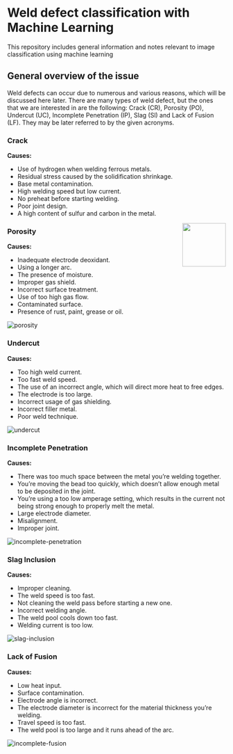 # Weld defect classification with Machine Learning

This repository includes general information and notes relevant to image classification using machine learning

## General overview of the issue
Weld defects can occur due to numerous and various reasons, which will be discussed here later. There are many types of weld defect, but the ones that we are interested in are the following: Crack (CR), Porosity (PO), Undercut (UC), Incomplete Penetration (IP), Slag (Sl) and Lack of Fusion (LF). They may be later referred to by the given acronyms.

### Crack
**Causes:**
* Use of hydrogen when welding ferrous metals.
* Residual stress caused by the solidification shrinkage.
* Base metal contamination.
* High welding speed but low current.
* No preheat before starting welding.
* Poor joint design.
* A high content of sulfur and carbon in the metal.

<img align="right" width="100" height="100" src = "https://user-images.githubusercontent.com/63436458/186449212-a5368df4-4b3e-48fa-b5d2-274e8a4a1b8f.png">

### Porosity
**Causes:**
* Inadequate electrode deoxidant.
* Using a longer arc.
* The presence of moisture.
* Improper gas shield.
* Incorrect surface treatment.
* Use of too high gas flow.
* Contaminated surface.
* Presence of rust, paint, grease or oil.

![porosity](https://user-images.githubusercontent.com/63436458/186449919-ac8b945a-4ec9-4d4c-9857-7d832689b69c.png)

### Undercut
**Causes:**
* Too high weld current.
* Too fast weld speed.
* The use of an incorrect angle, which will direct more heat to free edges.
* The electrode is too large.
* Incorrect usage of gas shielding.
* Incorrect filler metal.
* Poor weld technique.

![undercut](https://user-images.githubusercontent.com/63436458/186450108-c3a4a653-6dda-4ab4-995d-c980477be894.png)

### Incomplete Penetration
**Causes:**
* There was too much space between the metal you’re welding together.
* You’re moving the bead too quickly, which doesn’t allow enough metal to be deposited in the joint.
* You’re using a too low amperage setting, which results in the current not being strong enough to properly melt the metal.
* Large electrode diameter.
* Misalignment.
* Improper joint.

![incomplete-penetration](https://user-images.githubusercontent.com/63436458/186450625-99c48018-077f-469d-8142-c2ae25e57f5c.png)

### Slag Inclusion
**Causes:**
* Improper cleaning.
* The weld speed is too fast.
* Not cleaning the weld pass before starting a new one.
* Incorrect welding angle.
* The weld pool cools down too fast.
* Welding current is too low.

![slag-inclusion](https://user-images.githubusercontent.com/63436458/186450667-0a19c2d7-e31f-4c1e-9f2a-c40470f468fb.png)

### Lack of Fusion

**Causes:**
* Low heat input.
* Surface contamination.
* Electrode angle is incorrect.
* The electrode diameter is incorrect for the material thickness you’re welding.
* Travel speed is too fast.
* The weld pool is too large and it runs ahead of the arc.

![incomplete-fusion](https://user-images.githubusercontent.com/63436458/186450882-0b50d468-11ad-4306-b97b-d0b2ecb7e233.png)
